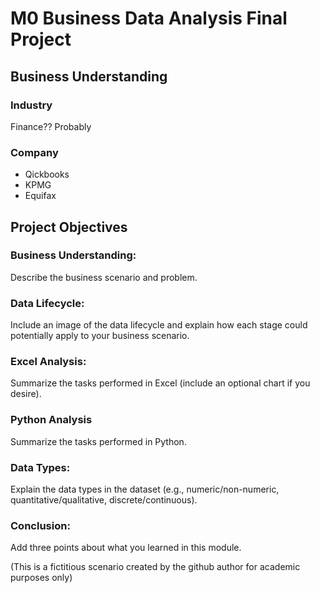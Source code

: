 # M0 Business Data Analysis Final Project

## Business Understanding
 
### Industry
Finance?? Probably

### Company
- Qickbooks
- KPMG
- Equifax

## Project Objectives

### Business Understanding:
Describe the business scenario and problem.
### Data Lifecycle:
Include an image of the data lifecycle and explain how each stage could potentially apply to your business scenario.
### Excel Analysis:
Summarize the tasks performed in Excel (include an optional chart if you desire).
### Python Analysis
Summarize the tasks performed in Python.
### Data Types:
Explain the data types in the dataset (e.g., numeric/non-numeric, quantitative/qualitative, discrete/continuous).
### Conclusion:
Add three points about what you learned in this module.

(This is a fictitious scenario created by the github author for academic purposes only)
